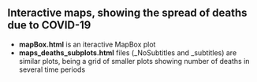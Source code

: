 ## Interactive maps, showing the spread of deaths due to COVID-19

- **mapBox.html** is an iteractive MapBox plot
- **maps_deaths_subplots.html** files (_NoSubtitles and _subtitles) are similar plots, being a grid of smaller plots showing number of deaths in several time periods

